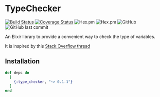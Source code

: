 # TypeChecker

[![Build Status](https://github.com/elephantoss/ex_type_checker/actions/workflows/build_test.yaml/badge.svg)](https://github.com/elephantoss/ex_type_checker/actions)
[![Coverage Status](https://coveralls.io/repos/github/elephantoss/ex_type_checker/badge.svg)](https://coveralls.io/github/elephantoss/ex_type_checker)
![Hex.pm](https://img.shields.io/hexpm/v/type_checker)
![Hex.pm](https://img.shields.io/hexpm/dt/type_checker?color=green)
![GitHub](https://img.shields.io/github/license/elephantoss/ex_type_checker?color=blue)
![GitHub last commit](https://img.shields.io/github/last-commit/elephantoss/ex_type_checker?color=yellowgreen)


An Elixir library to provide a convenient way to check the type of variables.

It is inspired by this [Stack Overflow thread](https://stackoverflow.com/questions/28377135/check-typeof-variable-in-elixir)

## Installation

```elixir
def deps do
  [
    {:type_checker, "~> 0.1.1"}
  ]
end
```

